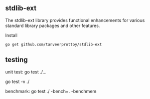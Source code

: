 ## stdlib-ext
The stdlib-ext library provides functional enhancements for various standard library packages and other features.

Install
```
go get github.com/tanveerprottoy/stdlib-ext
```

## testing
unit test:
go test ./...

go test -v ./<pathToPackage>

benchmark:
go test ./<pathToPackage> -bench=. -benchmem